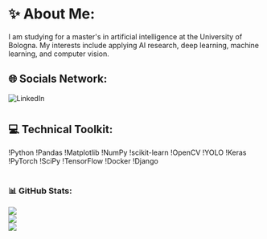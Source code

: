 # ✨ About Me:
I am studying for a master's in artificial intelligence at the University of Bologna. My interests include applying AI research, deep learning, machine learning, and computer vision.

## 🌐 Socials Network:
![LinkedIn](https://www.linkedin.com/in/fatemeh-ranjbaran/)
#

## 💻 Technical Toolkit: 
!Python !Pandas !Matplotlib !NumPy !scikit-learn !OpenCV !YOLO !Keras !PyTorch !SciPy !TensorFlow !Docker !Django
#

### 📊 GitHub Stats:
![](https://github-readme-stats.vercel.app/api?username=f-ranjbaran&theme=dark&hide_border=false&include_all_commits=false&count_private=false)<br/> 
![](https://github-readme-streak-stats.herokuapp.com/?user=f-ranjbaran&theme=dark&hide_border=false)<br/> 
![](https://github-readme-stats.vercel.app/api/top-langs/?username=f-ranjbaran&theme=dark&hide_border=false&include_all_commits=false&count_private=false&layout=compact)
